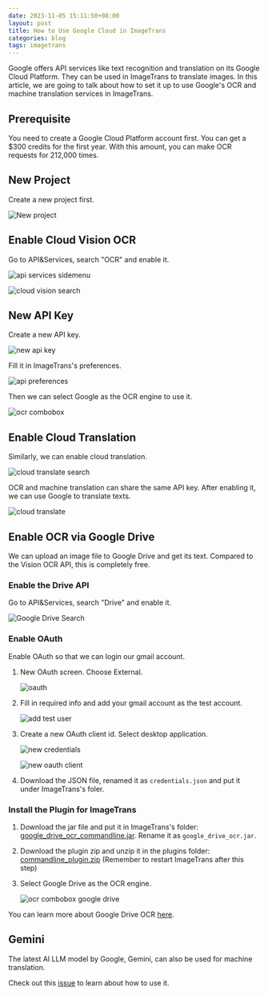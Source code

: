 ```yaml
---
date: 2023-11-05 15:11:50+08:00
layout: post
title: How to Use Google Cloud in ImageTrans
categories: blog
tags: imagetrans
---
```


Google offers API services like text recognition and translation on its Google Cloud Platform. They can be used in ImageTrans to translate images. In this article, we are going to talk about how to set it up to use Google's OCR and machine translation services in ImageTrans.

## Prerequisite

You need to create a Google Cloud Platform account first. You can get a $300 credits for the first year. With this amount, you can make OCR requests for 212,000 times.

## New Project

Create a new project first.

![New project](/album/googlecloud/new_project.jpg)

## Enable Cloud Vision OCR

Go to API&Services, search "OCR" and enable it.

![api services sidemenu](/album/googlecloud/api_services_sidemenu.jpg)

![cloud vision search](/album/googlecloud/cloud_vision_search.jpg)


## New API Key

Create a new API key.

![new api key](/album/googlecloud/cloud_vision_new_api_key.jpg)

Fill it in ImageTrans's preferences.

![api preferences](/album/googlecloud/google_api_preferences.jpg)

Then we can select Google as the OCR engine to use it.

![ocr combobox](/album/googlecloud/ocr_combobox.jpg)

## Enable Cloud Translation

Similarly, we can enable cloud translation.

![cloud translate search](/album/googlecloud/cloud_translate_search.jpg)

OCR and machine translation can share the same API key. After enabling it, we can use Google to translate texts.

![cloud translate](/album/googlecloud/google_translate.jpg)

## Enable OCR via Google Drive

We can upload an image file to Google Drive and get its text. Compared to the Vision OCR API, this is completely free.

### Enable the Drive API

Go to API&Services, search "Drive" and enable it.

![Google Drive Search](/album/googlecloud/drive_search.jpg)

### Enable OAuth

Enable OAuth so that we can login our gmail account.

1. New OAuth screen. Choose External.
    
   ![oauth](/album/googlecloud/oauth.jpg)
   
2. Fill in required info and add your gmail account as the test account.

   ![add test user](/album/googlecloud/test_user.jpg)

3. Create a new OAuth client id. Select desktop application.

   ![new credentials](/album/googlecloud/cloud_vision_new_api_key.jpg)
   
   ![new oauth client](/album/googlecloud/new_oauth_client.jpg)

4. Download the JSON file, renamed it as `credentials.json` and put it under ImageTrans's foler.

### Install the Plugin for ImageTrans

1. Download the jar file and put it in ImageTrans's folder: [google_drive_ocr_commandline.jar](https://github.com/xulihang/Google-Drive-OCR-Java/releases/download/builds/google_drive_ocr_commandline.jar). Rename it as `google_drive_ocr.jar`.
2. Download the plugin zip and unzip it in the plugins folder: [commandline_plugin.zip](https://github.com/xulihang/Google-Drive-OCR-Java/releases/download/builds/commandline_plugin.zip) (Remember to restart ImageTrans after this step)
3. Select Google Drive as the OCR engine.

   ![ocr combobox google drive](/album/googlecloud/ocr_combobox_google_drive.jpg)

You can learn more about Google Drive OCR [here](https://github.com/xulihang/ImageTrans_plugins/tree/master/googledriveOCR).


## Gemini

The latest AI LLM model by Google, Gemini, can also be used for machine translation.

Check out this [issue](https://github.com/xulihang/ImageTrans-docs/issues/538) to learn about how to use it.

